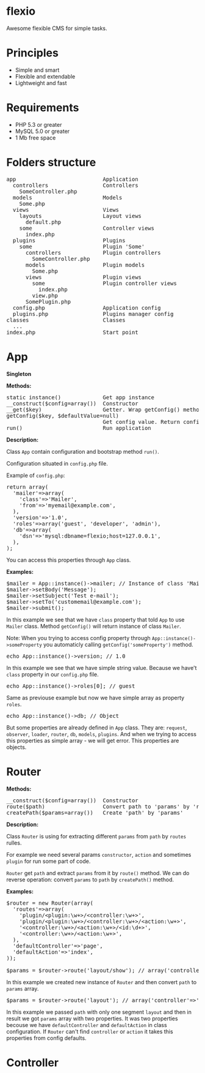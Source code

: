 flexio
======

Awesome flexible CMS for simple tasks.

Principles
==========

<ul>
<li>Simple and smart</li>
<li>Flexible and extendable</li>
<li>Lightweight and fast</li>
</ul>

Requirements
============

<ul>
<li>PHP 5.3 or greater</li>
<li>MySQL 5.0 or greater</li>
<li>1 Mb free space</li>
</ul>

Folders structure
=================

<pre>
app                           Application
  controllers                 Controllers
    SomeController.php
  models                      Models
    Some.php
  views                       Views
    layouts                   Layout views
      default.php
    some                      Controller views
      index.php
  plugins                     Plugins
  	some                      Plugin 'Some'
  	  controllers             Plugin controllers
  	  	SomeController.php
  	  models                  Plugin models
  	    Some.php
  	  views                   Plugin views
  	  	some                  Plugin controller views
  	  	  index.php
  	  	view.php
  	  SomePlugin.php
  config.php                  Application config
  plugins.php                 Plugins manager config
classes                       Classes
  ...
index.php                     Start point
</pre>

App
===

<b>Singleton</b>

<b>Methods:</b>

<pre>
static instance()             Get app instance
__construct($config=array())  Constructor
__get($key)                   Getter. Wrap getConfig() method
getConfig($key, $defaultValue=null)
                              Get config value. Return config value or $defaultValue
run()                         Run application
</pre>

<b>Description:</b>

Class <code>App</code> contain configuration and bootstrap method <code>run()</code>.

Configuration situated in <code>config.php</code> file.

Example of <code>config.php</code>:

<pre>
return array(
  'mailer'=>array(
    'class'=>'Mailer',
    'from'=>'myemail@example.com',
  ),
  'version'=>'1.0',
  'roles'=>array('guest', 'developer', 'admin'),
  'db'=>array(
    'dsn'=>'mysql:dbname=flexio;host=127.0.0.1',
  ),
);
</pre>

You can access this properties through <code>App</code> class.

<b>Examples:</b>

<pre>
$mailer = App::instance()->mailer; // Instance of class 'Mailer'
$mailer->setBody('Message');
$mailer->setSubject('Test e-mail');
$mailer->setTo('customemail@example.com');
$mailer->submit();
</pre>

In this example we see that we have <code>class</code> property that told <code>App</code> to use <code>Mailer</code> class. Method <code>getConfig()</code> will return instance of class <code>Mailer</code>.

Note: When you trying to access config property through <code>App::instance()->someProperty</code> you automaticly calling <code>getConfig('someProperty')</code> method.

<pre>
echo App::instance()->version; // 1.0
</pre>

In this example we see that we have simple string value. Because we have't <code>class</code> property in our <code>config.php</code> file.

<pre>
echo App::instance()->roles[0]; // guest
</pre>

Same as previouse example but now we have simple array as property <code>roles</code>.

<pre>
echo App::instance()->db; // Object
</pre>

But some properties are already defined in <code>App</code> class. They are: <code>request</code>, <code>observer</code>, <code>loader</code>, <code>router</code>, <code>db</code>, <code>models</code>, <code>plugins</code>. And when we trying to access this properties as simple array - we will get error. This properties are objects.

Router
======

<b>Methods:</b>

<pre>
__construct($config=array())  Constructor
route($path)                  Convert path to 'params' by 'routes' rulles
createPath($params=array())   Create 'path' by 'params'
</pre>

<b>Description:</b>

Class <code>Router</code> is using for extracting different <code>params</code> from <code>path</code> by <code>routes</code> rulles.

For example we need several params <code>constructor</code>, <code>action</code> and sometimes <code>plugin</code> for run some part of code.

<code>Router</code> get <code>path</code> and extract <code>params</code> from it by <code>route()</code> method. We can do reverse operation: convert <code>params</code> to <code>path</code> by <code>createPath()</code> method.

<b>Examples:</b>

<pre>
$router = new Router(array(
  'routes'=>array(
    'plugin/&lt;plugin:\w+&gt;/&lt;controller:\w+&gt;',
    'plugin/&lt;plugin:\w+&gt;/&lt;controller:\w+&gt;/&lt;action:\w+&gt;',
    '&lt;controller:\w+&gt;/&lt;action:\w+&gt;/&lt;id:\d+&gt;',
    '&lt;controller:\w+&gt;/&lt;action:\w+&gt;',
  ),
  'defaultController'=>'page',
  'defaultAction'=>'index',
));

$params = $router->route('layout/show'); // array('controller'=>'layout', 'action'=>'show')
</pre>

In this example we created new instance of <code>Router</code> and then convert <code>path</code> to <code>params</code> array.

<pre>
$params = $router->route('layout'); // array('controller'=>'layout', 'action'=>'index')
</pre>

In this example we passed <code>path</code> with only one segment <code>layout</code> and then in result we got <code>params</code> array with two properties. It was two properties becouse we have <code>defaultController</code> and <code>defaultAction</code> in class configuration. If <code>Router</code> can't find <code>controller</code> or <code>action</code> it takes this properties from config defaults.

Controller
==========

